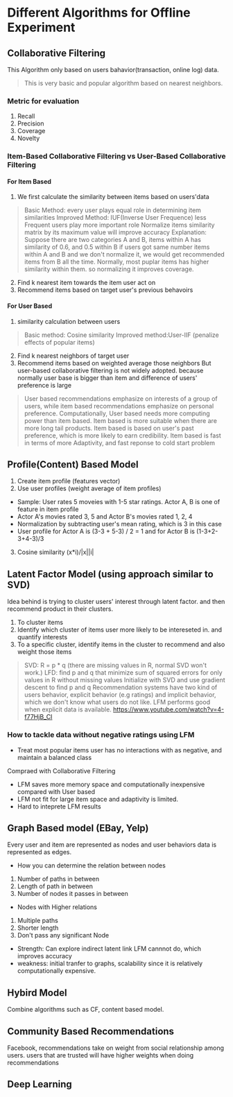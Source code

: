 # Different Algorithms for Offline Experiment

## Collaborative Filtering
This Algorithm only based on users bahavior(transaction, online log) data.
> This is very basic and popular algorithm based on nearest neighbors.
### Metric for evaluation
1. Recall
2. Precision
3. Coverage
4. Novelty 

### Item-Based Collaborative Filtering vs User-Based Collaborative Filtering
#### For Item Based
1. We first calculate the similarity between items based on users'data
> Basic Method: every user plays equal role in determining item similarities
> Improved Method: IUF(Inverse User Frequence) less Frequent users play more important role
> Normalize items similarity matrix by its maximum value will improve accuracy
> Explanation: Suppose there are two categories A and B, items within A has similarity of 0.6, and 0.5 within B
if users got same number items within A and B and we don't normalize it, we would get recommended items from B all the time.
Normally, most puplar items has higher similarity within them. so normalizing it improves coverage.
2. Find k nearest item towards the item user act on
3. Recommend items based on target user's previous behavoirs

#### For User Based
1. similarity calculation between users 
> Basic method: Cosine similarity
> Improved method:User-IIF (penalize effects of popular items)
2. Find k nearest neighbors of target user
3. Recommend items based on weighted average those neighbors 
But user-based collaborative filtering is not widely adopted. 
because normally user base is bigger than item and difference of users' preference is large   

> User based recommendations emphasize on interests of a group of users, while item based recommendations emphasize on 
personal preference. 
> Computationally, User based needs more computing power than item based.
> Item based is more suitable when there are more long tail products.
> Item based is based on user's past preference, which is more likely to earn credibility. 
> Item based is fast in terms of more Adaptivity, and fast reponse to cold start problem

## Profile(Content) Based Model
1. Create item profile (features vector)
2. Use user profiles (weight average of item profiles)
- Sample: User rates 5 moveies with 1-5 star ratings. Actor A, B is one of feature in item profile
- Actor A's movies rated 3, 5 and Actor B's movies rated 1, 2, 4
- Normalization by subtracting user's mean rating, which is 3 in this case
- User profile for Actor A is  (3-3 + 5-3) / 2 = 1 and for Actor B is (1-3+2-3+4-3)/3
3. Cosine similarity (x*i)/|x||i|


## Latent Factor Model (using approach similar to SVD)
Idea behind is trying to cluster users' interest through latent factor. and then recommend product
in their clusters.
1. To cluster items
2. Identify which cluster of items user more likely to be intereseted in. and quantify interests
3. To a specific cluster, identify items in the cluster to recommend and also weight those items

> SVD: R = p * q (there are missing values in R, normal SVD won't work.)
> LFD: find p and q that minimize sum of squared errors for only values in R without missing values 
> Initialize with SVD and use gradient descent to find p and q
Recommendation systems have two kind of users behavior, explicit behavior (e.g ratings) and 
implicit behavior, which we don't know what users do not like.
> LFM performs good when explicit data is available.
> https://www.youtube.com/watch?v=4-f77HjB_CI

### How to tackle data without negative ratings using LFM 
- Treat most popular items user has no interactions with as negative, and maintain a balanced class

Compraed with Collaborative Filtering
- LFM saves more memory space and computationally inexpensive compared with User based
- LFM not fit for large item space and adaptivity is limited.
- Hard to inteprete LFM results

## Graph Based model (EBay, Yelp)

Every user and item are represented as nodes and user behaviors data is represented as edges.
- How you can determine the relation between nodes
1. Number of paths in between 
2. Length of path in between 
3. Number of nodes it passes in between

- Nodes with Higher relations 
1. Multiple paths
2. Shorter length
3. Don't pass any significant Node

- Strength: Can explore indirect latent link LFM cannnot do, which improves accuracy
- weakness: initial tranfer to graphs, scalability since it is relatively computationally expensive.

## Hybird Model
Combine algorithms such as CF, content based model. 

## Community Based Recommendations
Facebook, recommendations take on weight from social relationship among users. 
users that are trusted will have higher weights when doing recommendations 

## Deep Learning


